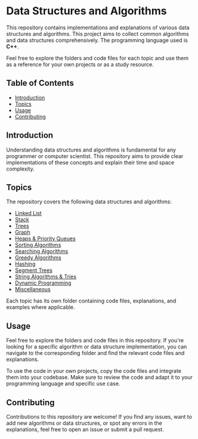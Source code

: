 # Data Structures and Algorithms

This repository contains implementations and explanations of various data structures and algorithms. This project aims to collect common algorithms and data structures comprehensively.
The programming language used is **C++**.

Feel free to explore the folders and code files for each topic and use them as a reference for your own projects or as a study resource.

## Table of Contents

- [Introduction](#introduction)
- [Topics](#topics)
- [Usage](#usage)
- [Contributing](#contributing)

## Introduction

Understanding data structures and algorithms is fundamental for any programmer or computer scientist. This repository aims to provide clear implementations of these concepts and explain their time and space complexity.

## Topics

The repository covers the following data structures and algorithms:
- [Linked List](/Linked%20List)
- [Stack](/Stacks)
- [Trees](/Trees)
- [Graph](/Graphs)
- [Heaps & Priority Queues](/Heap%20&%20Priority%20Queue)
- [Sorting Algorithms](/Sorting)
- [Searching Algorithms](/Searching)
- [Greedy Algorithms](/Greedy)
- [Hashing](/Hashing)
- [Segment Trees](/Segment%20Trees)
- [String Algorithms & Tries](/String%20Algorithms)
- [Dynamic Programming](/Dynamic%20Programming)
- [Miscellaneous](/Miscellaneous-Algorithms)

Each topic has its own folder containing code files, explanations, and examples where applicable.

## Usage

Feel free to explore the folders and code files in this repository. If you're looking for a specific algorithm or data structure implementation, you can navigate to the corresponding folder and find the relevant code files and explanations.

To use the code in your own projects, copy the code files and integrate them into your codebase. Make sure to review the code and adapt it to your programming language and specific use case.

## Contributing

Contributions to this repository are welcome! If you find any issues, want to add new algorithms or data structures, or spot any errors in the explanations, feel free to open an issue or submit a pull request.

